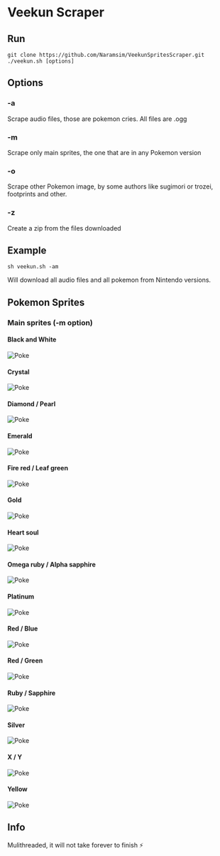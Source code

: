 # Veekun Scraper

## Run
```
git clone https://github.com/Naramsim/VeekunSpritesScraper.git
./veekun.sh [options]
```

## Options
### -a
Scrape audio files, those are pokemon cries. All files are .ogg

### -m
Scrape only main sprites, the one that are in any Pokemon version

### -o
Scrape other Pokemon image, by some authors like sugimori or trozei, footprints and other.

### -z
Create a zip from the files downloaded

## Example
```
sh veekun.sh -am
```
Will download all audio files and all pokemon from Nintendo versions.

## Pokemon Sprites
### Main sprites (-m option)
#### Black and White
![Poke](https://raw.githubusercontent.com/Naramsim/VeekunSpritesScraper/master/img/main/bw.png "Ghastly")
#### Crystal
![Poke](https://raw.githubusercontent.com/Naramsim/VeekunSpritesScraper/master/img/main/crystal.png "Ghastly")
#### Diamond / Pearl
![Poke](https://raw.githubusercontent.com/Naramsim/VeekunSpritesScraper/master/img/main/diamond_pearl.png "Ghastly")
#### Emerald
![Poke](https://raw.githubusercontent.com/Naramsim/VeekunSpritesScraper/master/img/main/emerald.png "Ghastly")
#### Fire red / Leaf green
![Poke](https://raw.githubusercontent.com/Naramsim/VeekunSpritesScraper/master/img/main/fire_leaf.png "Ghastly")
#### Gold
![Poke](https://raw.githubusercontent.com/Naramsim/VeekunSpritesScraper/master/img/main/gold.png "Ghastly")
#### Heart soul
![Poke](https://raw.githubusercontent.com/Naramsim/VeekunSpritesScraper/master/img/main/heart_soul.png "Ghastly")
#### Omega ruby / Alpha sapphire
![Poke](https://raw.githubusercontent.com/Naramsim/VeekunSpritesScraper/master/img/main/omega_alpha.png "Ghastly")
#### Platinum
![Poke](https://raw.githubusercontent.com/Naramsim/VeekunSpritesScraper/master/img/main/platinum.png "Ghastly")
#### Red / Blue
![Poke](https://raw.githubusercontent.com/Naramsim/VeekunSpritesScraper/master/img/main/red_blue.png "Ghastly")
#### Red / Green
![Poke](https://raw.githubusercontent.com/Naramsim/VeekunSpritesScraper/master/img/main/red_green.png "Ghastly")
#### Ruby / Sapphire
![Poke](https://raw.githubusercontent.com/Naramsim/VeekunSpritesScraper/master/img/main/ruby_sapphire.png "Ghastly")
#### Silver
![Poke](https://raw.githubusercontent.com/Naramsim/VeekunSpritesScraper/master/img/main/silver.png "Ghastly")
#### X / Y
![Poke](https://raw.githubusercontent.com/Naramsim/VeekunSpritesScraper/master/img/main/x_y.png "Ghastly")
#### Yellow
![Poke](https://raw.githubusercontent.com/Naramsim/VeekunSpritesScraper/master/img/main/yellow.png "Ghastly")

## Info
Mulithreaded, it will not take forever to finish :zap:
